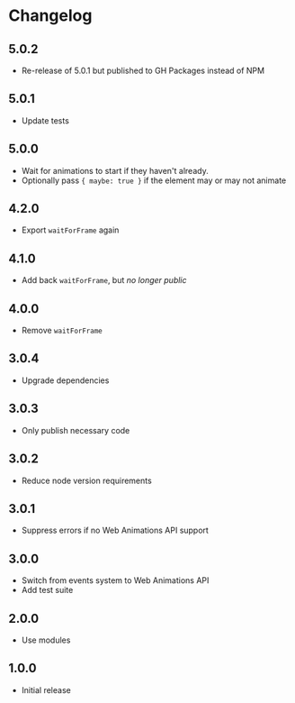 # Changelog

## 5.0.2

- Re-release of 5.0.1 but published to GH Packages instead of NPM

## 5.0.1

- Update tests

## 5.0.0

- Wait for animations to start if they haven't already.
- Optionally pass `{ maybe: true }` if the element may or may not animate

## 4.2.0

- Export `waitForFrame` again

## 4.1.0

- Add back `waitForFrame`, but _no longer public_

## 4.0.0

- Remove `waitForFrame`

## 3.0.4

- Upgrade dependencies

## 3.0.3

- Only publish necessary code

## 3.0.2

- Reduce node version requirements

## 3.0.1

- Suppress errors if no Web Animations API support

## 3.0.0

- Switch from events system to Web Animations API
- Add test suite

## 2.0.0

- Use modules

## 1.0.0

- Initial release

